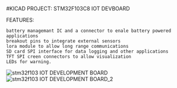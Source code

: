 
#KICAD PROJECT: STM32F103C8 IOT DEVBOARD

FEATURES:

    battery managemant IC and a connector to enale battery powered applications
    breakout pins to integrate external sensors
    lora module to allow long range communications
    SD card SPI interface for data logging and other applications
    TFT SPI creen connectors to allow visualization
    LEDs for warning.

![stm32f103 IOT DEVELOPMENT BOARD](https://user-images.githubusercontent.com/85989401/124231359-d2f67f80-db18-11eb-8f8a-b0fddbfda380.png)
![stm32f103 IOT DEVELOPMENT BOARD_2](https://user-images.githubusercontent.com/85989401/124231404-e275c880-db18-11eb-9cc9-974f9e8b0bab.png)

